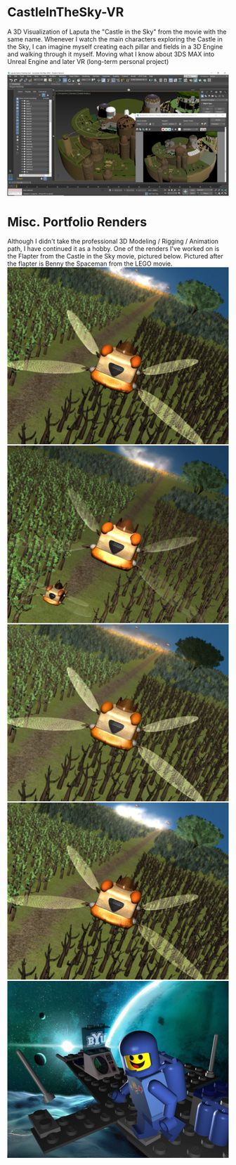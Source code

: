 # CastleInTheSky-VR
A 3D Visualization of Laputa the "Castle in the Sky" from the movie with the same name. Whenever I watch the main characters exploring the Castle in the Sky, I can imagine myself creating each pillar and fields in a 3D Engine and walking through it myself. Moving what I know about 3DS MAX into Unreal Engine and later VR (long-term personal project)
  

![image](https://github.com/eversolea/CastleInTheSky-VR/blob/master/3DSMaxModel2.png)
  
    
# Misc. Portfolio Renders
  
Although I didn't take the professional 3D Modeling / Rigging / Animation path, I have continued it as a hobby. One of the renders I've worked on is the Flapter from the Castle in the Sky movie, pictured below. Pictured after the flapter is Benny the Spaceman from the LEGO movie.
![image](https://github.com/eversolea/CastleInTheSky-VR/blob/master/PortfolioRenders/flapter_perspective1_whiteSmoke.jpg)
![image](https://github.com/eversolea/CastleInTheSky-VR/blob/master/PortfolioRenders/flapter_perspective3.jpg)
![image](https://github.com/eversolea/CastleInTheSky-VR/blob/master/PortfolioRenders/flapter_perspective1.jpg)
![image](https://github.com/eversolea/CastleInTheSky-VR/blob/master/PortfolioRenders/flapter_perspective2.jpg)
![image](https://github.com/eversolea/CastleInTheSky-VR/blob/master/PortfolioRenders/legoMan.jpg)
